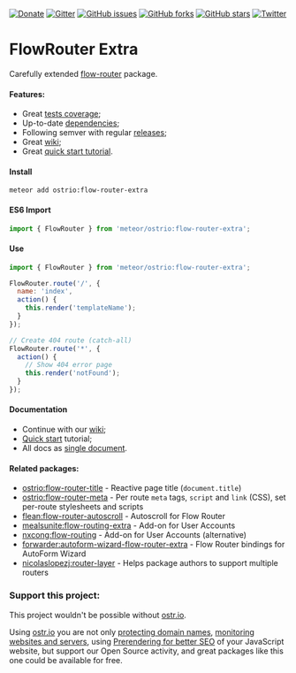 [![Donate](https://img.shields.io/badge/Donate-PayPal-green.svg)](https://www.paypal.com/cgi-bin/webscr?cmd=_s-xclick&hosted_button_id=FVDSXRFW9VGA2)
[![Gitter](https://badges.gitter.im/Join%20Chat.svg)](https://gitter.im/flow-router/Lobby)
[![GitHub issues](https://img.shields.io/github/issues/VeliovGroup/flow-router.svg)](https://github.com/VeliovGroup/flow-router/issues)
[![GitHub forks](https://img.shields.io/github/forks/VeliovGroup/flow-router.svg)](https://github.com/VeliovGroup/flow-router/network)
[![GitHub stars](https://img.shields.io/github/stars/VeliovGroup/flow-router.svg)](https://github.com/VeliovGroup/flow-router/stargazers)
[![Twitter](https://img.shields.io/twitter/url/https/github.com/VeliovGroup/flow-router.svg?style=social)](https://twitter.com/intent/tweet?url=https%3A%2F%2Fgithub.com%2FVeliovGroup%2Fflow-router)

FlowRouter Extra
======
Carefully extended [flow-router](https://github.com/kadirahq/flow-router) package.

#### Features:
 - Great [tests coverage](https://github.com/VeliovGroup/flow-router/tree/master/test);
 - Up-to-date [dependencies](https://github.com/VeliovGroup/flow-router/blob/master/package.js);
 - Following semver with regular [releases](https://github.com/VeliovGroup/flow-router/releases);
 - Great [wiki](https://github.com/VeliovGroup/flow-router/wiki);
 - Great [quick start tutorial](https://github.com/VeliovGroup/flow-router/blob/master/docs/quick-start.md).

#### Install
```shell
meteor add ostrio:flow-router-extra
```

#### ES6 Import
```js
import { FlowRouter } from 'meteor/ostrio:flow-router-extra';
```

#### Use
```js
import { FlowRouter } from 'meteor/ostrio:flow-router-extra';

FlowRouter.route('/', {
  name: 'index',
  action() {
    this.render('templateName');
  }
});

// Create 404 route (catch-all)
FlowRouter.route('*', {
  action() {
    // Show 404 error page
    this.render('notFound');
  }
});
```

#### Documentation
 - Continue with our [wiki](https://github.com/VeliovGroup/flow-router/wiki);
 - [Quick start](https://github.com/VeliovGroup/flow-router/blob/master/docs/quick-start.md) tutorial;
 - All docs as [single document](https://github.com/VeliovGroup/flow-router/blob/master/docs/full.md).

#### Related packages:
 - [ostrio:flow-router-title](https://github.com/VeliovGroup/Meteor-flow-router-title) - Reactive page title (`document.title`)
 - [ostrio:flow-router-meta](https://github.com/VeliovGroup/Meteor-flow-router-meta) - Per route `meta` tags, `script` and `link` (CSS), set per-route stylesheets and scripts
 - [flean:flow-router-autoscroll](https://github.com/flean/flow-router-autoscroll) - Autoscroll for Flow Router
 - [mealsunite:flow-routing-extra](https://github.com/MealsUnite/flow-routing) - Add-on for User Accounts
 - [nxcong:flow-routing](https://github.com/cafe4it/flow-routing) - Add-on for User Accounts (alternative)
 - [forwarder:autoform-wizard-flow-router-extra](https://atmospherejs.com/forwarder/autoform-wizard-flow-router-extra) - Flow Router bindings for AutoForm Wizard
 - [nicolaslopezj:router-layer](https://github.com/nicolaslopezj/meteor-router-layer) - Helps package authors to support multiple routers

### Support this project:
This project wouldn't be possible without [ostr.io](https://ostr.io).

Using [ostr.io](https://ostr.io) you are not only [protecting domain names](https://ostr.io/info/domain-names-protection), [monitoring websites and servers](https://ostr.io/info/monitoring), using [Prerendering for better SEO](https://ostr.io/info/prerendering) of your JavaScript website, but support our Open Source activity, and great packages like this one could be available for free.